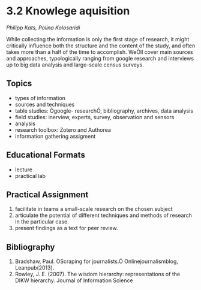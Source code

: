 # 3.2  Knowlege aquisition
*Philipp Kats, Polina Kolosaridi*

While collecting the information is only the first stage of research, it might critically influence both the structure and the content of the study, and often takes more than a half of the time to accomplish. WeÕll cover main sources and approaches, typologically ranging from google research and interviews up to big data analysis and large-scale census surveys.
   
   
## Topics

- types of information 
- sources and techniques 
- table studies: Ògoogle- researchÓ, bibliography, archives, data analysis 
- field studies: inerview, experts, survey, observation and sensors 
- analysis 
- research toolbox: Zotero and Authorea 
- information gathering assigment 
   
## Educational Formats

- lecture 
- practical lab 
   
## Practical Assignment

1.	facilitate in teams a small-scale research on the chosen subject 
2.	articulate the potential of different techniques and methods of research in the particular case. 
3.	present findings as a text for peer review. 

## Bibliography

1. Bradshaw, Paul. ÒScraping for journalists.Ó Onlinejournalismblog, Leanpub(2013). 
1. Rowley, J. E. (2007). The wisdom hierarchy: representations of the DIKW hierarchy. Journal of Information Science


